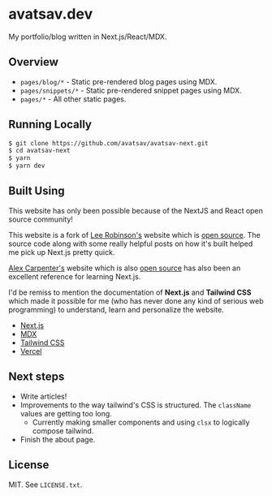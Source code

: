 # avatsav.dev

My portfolio/blog written in Next.js/React/MDX.

## Overview

- `pages/blog/*` - Static pre-rendered blog pages using MDX.
- `pages/snippets/*` - Static pre-rendered snippet pages using MDX.
- `pages/*` - All other static pages.

## Running Locally

```bash
$ git clone https://github.com/avatsav/avatsav-next.git
$ cd avatsav-next
$ yarn
$ yarn dev
```

## Built Using

This website has only been possible because of the NextJS and React open source community!

This website is a fork of [Lee Robinson's](https://leerob.io/) website which
is [open source](https://github.com/leerob/leerob.io). The source code along with some really helpful posts on how it's
built helped me pick up Next.js pretty quick.

[Alex Carpenter's](https://alexcarpenter.me/) website which is
also [open source](https://github.com/alexcarpenter/alexcarpenter-next) has also been an excellent reference for
learning Next.js.

I'd be remiss to mention the documentation of **Next.js** and **Tailwind CSS** which made it possible for me
(who has never done any kind of serious web programming) to understand, learn and personalize the website.

- [Next.js](https://nextjs.org/)
- [MDX](https://github.com/mdx-js/mdx)
- [Tailwind CSS](https://tailwindcss.com/)
- [Vercel](https://vercel.com/)

## Next steps

- Write articles!
- Improvements to the way tailwind's CSS is structured. The `className` values are getting too long.
  - Currently making smaller components and using `clsx` to logically compose tailwind.
- Finish the about page.

## License

MIT. See `LICENSE.txt`.
